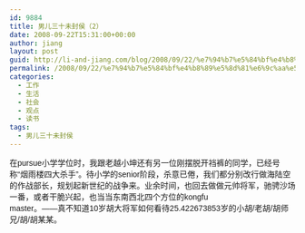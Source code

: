 ```yaml
---
id: 9884
title: 男儿三十未封侯（2）
date: 2008-09-22T15:31:00+00:00
author: jiang
layout: post
guid: http://li-and-jiang.com/blog/2008/09/22/%e7%94%b7%e5%84%bf%e4%b8%89%e5%8d%81%e6%9c%aa%e5%b0%81%e4%be%af%ef%bc%882%ef%bc%89/
permalink: /2008/09/22/%e7%94%b7%e5%84%bf%e4%b8%89%e5%8d%81%e6%9c%aa%e5%b0%81%e4%be%af%ef%bc%882%ef%bc%89/
categories:
  - 工作
  - 生活
  - 社会
  - 观点
  - 读书
tags:
  - 男儿三十未封侯
---
```

<font face="Arial">在pursue小学学位时，我跟老越小坤还有另一位刚摆脱开裆裤的同学，已经号称“烟雨楼四大杀手”。待小学的senior阶段，杀意已倦，我们都分别改行做海陆空的作战部长，规划起新世纪的战争来。业余时间，也回去做做元帅将军，驰骋沙场一番，或者干脆兴起，也当当东南西北四个方位的kongfu<br /> master。——真不知道10岁胡大将军如何看待25.422673853岁的小胡/老胡/胡师兄/胡/胡某某。</font>